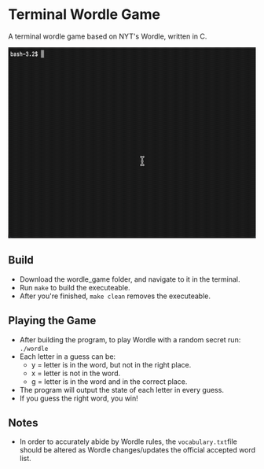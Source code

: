 # Terminal Wordle Game

A terminal wordle game based on NYT's Wordle, written in C.

<img src="https://github.com/azliuu/projects/blob/master/wordle_game_demo.gif" width = "640" height = "388"/>

## Build

* Download the wordle_game folder, and navigate to it in the terminal.
* Run `make` to build the executeable.
* After you're finished, `make clean` removes the executeable.

## Playing the Game

* After building the program, to play Wordle with a random secret run: `./wordle`
* Each letter in a guess can be:
  * y = letter is in the word, but not in the right place.
  * x = letter is not in the word.
  * g = letter is in the word and in the correct place.
* The program will output the state of each letter in every guess.
* If you guess the right word, you win!

## Notes

* In order to accurately abide by Wordle rules, the `vocabulary.txt`file should be altered as Wordle changes/updates the official accepted word list.
